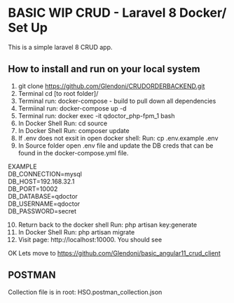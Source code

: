 # BASIC WIP CRUD - Laravel 8 Docker/ Set Up
This is a simple laravel 8 CRUD app.

## How to install and run on your local system
1. git clone https://github.com/Glendoni/CRUDORDERBACKEND.git
2. Terminal cd [to root folder]/
3. Terminal run: docker-compose - build to pull down all dependencies  
4. Termiinal run: docker-compose up -d
5. Terminal run: docker exec -it  qdoctor_php-fpm_1  bash
6. In Docker Shell Run: cd source
7. In Docker Shell Run: composer update
8. If .env does not exsit in open docker shell: Run: cp .env.example .env
9. In Source folder open .env file and update the DB creds that can be found in the docker-compose.yml file.
   
EXAMPLE<br>
   DB_CONNECTION=mysql<br>
   DB_HOST=192.168.32.1<br>
   DB_PORT=10002<br>
   DB_DATABASE=qdoctor<br>
   DB_USERNAME=qdoctor<br>
   DB_PASSWORD=secret
   
10. Return back to the docker shell Run: php artisan key:generate
11. In Docker Shell Run: php artisan migrate
12. Visit page: http://localhost:10000. You should see

OK Lets move to https://github.com/Glendoni/basic_angular11_crud_client


## POSTMAN
Collection file is in root: HSO.postman_collection.json

